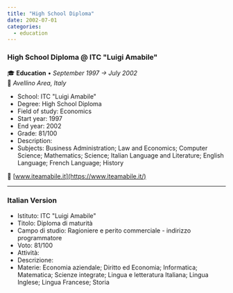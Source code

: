 ```yaml
---
title: "High School Diploma"
date: 2002-07-01
categories:
  - education
---
```

### **High School Diploma** @ **ITC "Luigi Amabile"**
🎓 **Education** • _September 1997 → July 2002_  
📍 _Avellino Area, Italy_

- School: ITC "Luigi Amabile"
- Degree: High School Diploma
- Field of study: Economics
- Start year: 1997
- End year: 2002
- Grade: 81/100
- Description:
- Subjects: Business Administration; Law and Economics; Computer Science; Mathematics; Science; Italian Language and Literature; English Language; French Language; History

🔗 [www.iteamabile.it](https://www.iteamabile.it/)

---

### Italian Version

- Istituto: ITC "Luigi Amabile"
- Titolo: Diploma di maturità
- Campo di studio: Ragioniere e perito commerciale - indirizzo programmatore
- Voto: 81/100
- Attività: 
- Descrizione:
- Materie: Economia aziendale; Diritto ed Economia; Informatica; Matematica; Scienze integrate; Lingua e letteratura Italiana; Lingua Inglese; Lingua Francese; Storia
